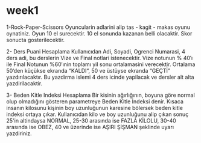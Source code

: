 # week1
1-Rock-Paper-Scissors
Oyuncularin adlarini alip tas - kagit - makas oyunu oynatiniz. Oyun 10 el surecektir. 10 el sonunda kazanan belli olacaktir. Skor sonucta gosterilecektir.

2- Ders Puani Hesaplama
Kullanıcıdan Adi, Soyadi, Ogrenci Numarasi, 4 ders adi, bu derslerin Vize ve Final notlari istenecektir. Vize notunun % 40′ı ile Final Notunun %60′ınin toplamı yil sonu ortalamasini verecektir. Ortalama 50‘den küçükse ekranda “KALDI“, 50 ve üstüyse ekranda “GEÇTİ” yazdırılacaktır. Bu yazdirma islemi 4 ders icinde yapilacak ve dersler alt alta yazdirilacaktir.

3- Beden Kitle Indeksi Hesaplama
Bir kisinin ağırlığının, boyuna göre normal olup olmadığını gösteren parametreye Beden Kitle İndeksi denir. Kısaca insanın kilosunu kişinin boy uzunluğunun karesine bölersek beden kitle indeksi ortaya çıkar. Kullanıcıdan kilo ve boy uzunluğunu alip çıkan sonuç 25'in altindaysa NORMAL, 25-30 arasında ise FAZLA KİLOLU, 30-40 arasında ise OBEZ, 40 ve üzerinde ise AŞIRI ŞİŞMAN şeklinde uyarı yazdiriniz.
